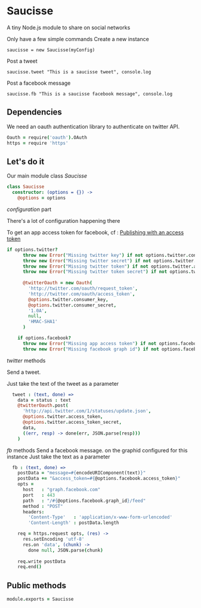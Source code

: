 Saucisse
========
A tiny Node.js module to share on social networks

Only have a few simple commands
Create a new instance 

`saucisse = new Saucisse(myConfig)`

Post a tweet

`saucisse.tweet "This is a saucisse tweet", console.log`

Post a facebook message

`saucisse.fb "This is a saucisse facebook message", console.log`


Dependencies
------------
We need an oauth authentication library to authenticate on twitter API.

```coffeescript
Oauth = require('oauth').OAuth
https = require 'https'
```

Let's do it
-----------
Our main module class *Saucisse*

```coffeescript
class Saucisse
  constructor: (options = {}) ->
    @options = options
```

*configuration* part

There's a lot of configuration happening there

To get an app access token for facebook, cf : [Publishing with an access token](https://developers.facebook.com/docs/opengraph/howtos/publishing-with-app-token/)

```coffeescript
if options.twitter?
      throw new Error("Missing twitter key") if not options.twitter.consumer_key?
      throw new Error("Missing twitter secret") if not options.twitter.consumer_secret?
      throw new Error("Missing twitter token") if not options.twitter.access_token?
      throw new Error("Missing twitter token secret") if not options.twitter.access_token_secret?
      
      @twitterOauth = new Oauth(
        'http://twitter.com/oauth/request_token',
        'http://twitter.com/oauth/access_token',
        @options.twitter.consumer_key,
        @options.twitter.consumer_secret, 
        '1.0A',
        null,
        'HMAC-SHA1'
      )

    if options.facebook?
      throw new Error("Missing app access token") if not options.facebook.access_token?
      throw new Error("Missing facebook graph id") if not options.facebook.graph_id?
```


*twitter* methods

Send a tweet.

Just take the text of the tweet as a parameter

```coffeescript
  tweet : (text, done) =>
    data = status : text
    @twitterOauth.post(
      'http://api.twitter.com/1/statuses/update.json', 
      @options.twitter.access_token,
      @options.twitter.access_token_secret,
      data,
      ((err, resp) -> done(err, JSON.parse(resp)))
    )
```


*fb* methods
Send a facebook message. on the graphid configured for this instance
Just take the text as a parameter

```coffeescript
  fb : (text, done) =>
    postData = "message=#{encodeURIComponent(text)}"
    postData += "&access_token=#{@options.facebook.access_token}"
    opts = 
      host   : "graph.facebook.com"
      port   : 443 
      path   : "/#{@options.facebook.graph_id}/feed"
      method : "POST"
      headers:
        'Content-Type'   : 'application/x-www-form-urlencoded'
        'Content-Length' : postData.length

    req = https.request opts, (res) ->
      res.setEncoding 'utf-8'
      res.on 'data', (chunk) ->
        done null, JSON.parse(chunk)
   
    req.write postData
    req.end()
```



Public methods
---------------

```coffeescript
module.exports = Saucisse
```

